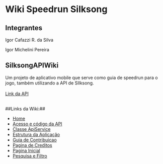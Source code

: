 # Wiki Speedrun Silksong

## Integrantes

Igor Cafazzi R. da Silva

Igor Michelini Pereira


## SilksongAPIWiki
Um projeto de aplicativo mobile que serve como guia de speedrun para o jogo, também utilizando a API de SIlksong. <br> <br>
[Link da API](https://www.hollowknightsilksong.org/developers#)
<br> <br>

##Links da Wiki:##
  - [Home](https://github.com/MicheliniDev/SilksongAPIWiki/wiki)
  - [Acesso e código da API](https://github.com/MicheliniDev/SilksongAPIWiki/wiki/Acesso-e-c%C3%B3digo-da-API)
  - [Classe ApiService](https://github.com/MicheliniDev/SilksongAPIWiki/wiki/Classe-ApiService)
  - [Estrutura da Aplicação](https://github.com/MicheliniDev/SilksongAPIWiki/wiki/Estrutura-da-Aplica%C3%A7%C3%A3o)
  - [Guia de Contribuicao](https://github.com/MicheliniDev/SilksongAPIWiki/wiki/Guia-de-Contribuicao)
  - [Pagina de Creditos](https://github.com/MicheliniDev/SilksongAPIWiki/wiki/Pagina-de-Creditos)
  - [Pagina Inicial](https://github.com/MicheliniDev/SilksongAPIWiki/wiki/Pagina-Inicial)
  - [Pesquisa e Filtro](https://github.com/MicheliniDev/SilksongAPIWiki/wiki/Pesquisa-e-Filtro)



